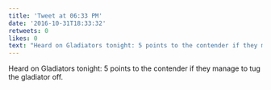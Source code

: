 ```yaml
---
title: 'Tweet at 06:33 PM'
date: '2016-10-31T18:33:32'
retweets: 0
likes: 0
text: "Heard on Gladiators tonight: 5 points to the contender if they manage to tug the gladiator off."
---
```

Heard on Gladiators tonight: 5 points to the contender if they manage to tug the gladiator off.
